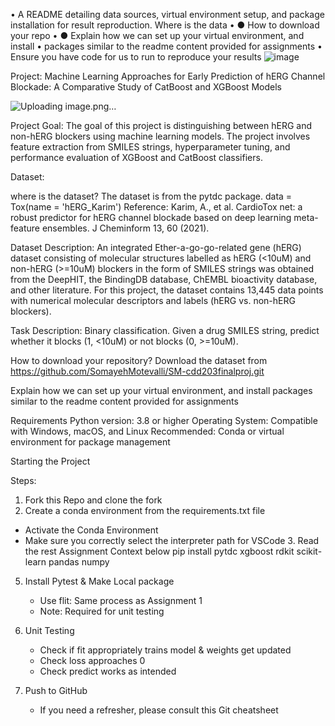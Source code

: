 •	A README detailing data sources, virtual environment setup, and package installation for result reproduction. 
Where is the data 
•	●  How to download your repo 
•	●  Explain how we can set up your virtual environment, and install 
•	packages similar to the readme content provided for assignments 
•	Ensure you have code for us to run to reproduce your results 
![image](https://github.com/user-attachments/assets/788cef5b-ab0d-4004-8742-bc6c1974d7e3)

Project: Machine Learning Approaches for Early Prediction of hERG Channel Blockade: A Comparative Study of CatBoost and XGBoost Models

![Uploading image.png…]()


Project Goal:
The goal of this project is distinguishing between hERG and non-hERG blockers using machine learning models. The project involves feature extraction from SMILES strings, hyperparameter tuning, and performance evaluation of XGBoost and CatBoost classifiers.

Dataset:

where is the dataset?  The dataset is from the pytdc package. 
data = Tox(name = 'hERG_Karim')
Reference: Karim, A., et al. CardioTox net: a robust predictor for hERG channel blockade based on deep learning meta-feature ensembles. J Cheminform 13, 60 (2021).

Dataset Description: An integrated Ether-a-go-go-related gene (hERG) dataset consisting of molecular structures labelled as hERG (<10uM) and non-hERG (>=10uM) blockers in the form of SMILES strings was obtained from the DeepHIT, the BindingDB database, ChEMBL bioactivity database, and other literature. For this project, the dataset contains 13,445 data points with numerical molecular descriptors and labels (hERG vs. non-hERG blockers). 

Task Description: Binary classification. Given a drug SMILES string, predict whether it blocks (1, <10uM) or not blocks (0, >=10uM).

How to download your repository? Download the dataset from https://github.com/SomayehMotevalli/SM-cdd203finalproj.git

Explain how we can set up your virtual environment, and install
packages similar to the readme content provided for assignments

Requirements
Python version: 3.8 or higher
Operating System: Compatible with Windows, macOS, and Linux
Recommended: Conda or virtual environment for package management


Starting the Project

Steps:
1. Fork this Repo and clone the fork
2. Create a conda environment from the requirements.txt file
 - Activate the Conda Environment
 - Make sure you correctly select the interpreter path for VSCode
   3. Read the rest Assignment Context below
    pip install pytdc xgboost rdkit scikit-learn pandas numpy
   

5. Install Pytest & Make Local package
    - Use flit: Same process as Assignment 1
    - Note: Required for unit testing

6. Unit Testing
    - Check if fit appropriately trains model & weights get updated
    - Check loss approaches 0 
    - Check predict works as intended

7. Push to GitHub
    - If you need a refresher, please consult this Git cheatsheet 
    


